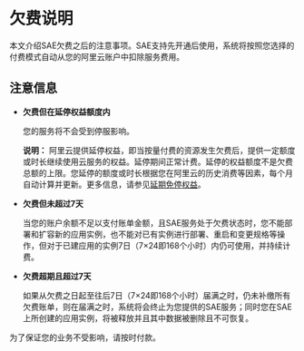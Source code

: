 # 欠费说明

本文介绍SAE欠费之后的注意事项。SAE支持先开通后使用，系统将按照您选择的付费模式自动从您的阿里云账户中扣除服务费用。

## 注意信息

-   **欠费但在延停权益额度内**

    您的服务将不会受到停服影响。

    **说明：** 阿里云提供延停权益，即当按量付费的资源发生欠费后，提供一定额度或时长继续使用云服务的权益。延停期间正常计费。延停的权益额度不是欠费总额的上限。您延停的额度或时长根据您在阿里云的历史消费等因素，每个月自动计算并更新。更多信息，请参见[延期免停权益](https://help.aliyun.com/document_detail/190777.html)。

-   **欠费但未超过7天**

    当您的账户余额不足以支付账单金额，且SAE服务处于欠费状态时，您不能部署和扩容新的应用实例，也不能对已有实例进行部署、重启和变更规格等操作，但对于已建应用的实例7日（7×24即168个小时）内仍可使用，并持续计费。

-   **欠费超期且超过7天**

    如果从欠费之日起至往后7日（7×24即168个小时）届满之时，仍未补缴所有欠费账单，则在届满之时，系统将会终止为您提供的SAE服务；同时您在SAE上所创建的应用实例，将被释放并且其中数据被删除且不可恢复。


为了保证您的业务不受影响，请按时付款。

